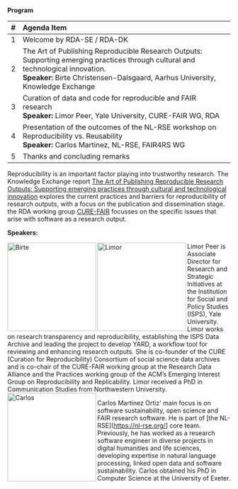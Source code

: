 **Program**

| #   | Agenda Item|
|:----|:-----------------------------------------------------------------------------------------------------------|                  
| 1   | Welcome by RDA-SE / RDA-DK|
| 2   | The Art of Publishing Reproducible Research Outputs: Supporting emerging practices through cultural and technological innovation. <br />**Speaker:** Birte Christensen-Dalsgaard, Aarhus University, Knowledge Exchange <br />|
| 3   | Curation of data and code for reproducible and FAIR research <br />**Speaker:** Limor Peer, Yale University, CURE-FAIR WG, RDA|
| 4   | Presentation of the outcomes of the NL-RSE workshop on Reproducibility vs. Reusability <br />**Speaker:** Carlos Martinez, NL-RSE, FAIR4RS WG |
| 5   | Thanks and concluding remarks |

Reproducibility is an important factor playing into trustworthy research. The Knowledge Exchange report [The Art of Publishing Reproducible Research Outputs: Supporting emerging practices through cultural and technological innovation](https://zenodo.org/record/5521077#.Yihp_uiZMuU) explores the current practices and barriers for reproducibility of research outputs, with a focus on the publication and dissemination stage. the RDA working group [CURE-FAIR](https://www.rd-alliance.org/groups/cure-fair-wg) focusses on the specific issues that arise with software as a research output. 



**Speakers:**

<img align ="left" alt= "Birte" src="https://user-images.githubusercontent.com/74252404/157414128-04070c63-ef52-41f4-8bc0-e17af9d6c37e.jpg" width="200"/>

 


<img align ="left" alt= "Limor" src="https://user-images.githubusercontent.com/74252404/157414304-8436a24b-6924-4566-b2cc-166577d6e8a5.jpg" width="200"/>
Limor Peer is Associate Director for Research and Strategic Initiatives at the Institution for Social and Policy Studies (ISPS), Yale University. Limor works on research transparency and reproducibility, establishing the ISPS Data Archive and leading the project to develop YARD, a workflow tool for reviewing and enhancing research outputs. She is co-founder of the CURE (Curation for Reproducibility) Consortium of social science data archives and is co-chair of the CURE-FAIR working group at the Research Data Alliance and the Practices working group of the ACM’s Emerging Interest Group on Reproducibility and Replicability. Limor received a PhD in Communication Studies from Northwestern University.


<img align ="left" alt= "Carlos" src= "https://user-images.githubusercontent.com/74252404/157415414-3c646ed0-30ab-4cbe-9bda-03fc764e477d.jpg" width="200"/> 

Carlos Martinez Ortiz' main focus is on software sustainability, open science and FAIR research software. He is part of [the NL-RSE](https://nl-rse.org/] core team. Previously, he has worked as a research software engineer in diverse projects in digital humanities and life sciences, developing expertise in natural language processing, linked open data and software sustainability. Carlos obtained his PhD in Computer Science at the University of Exeter.
